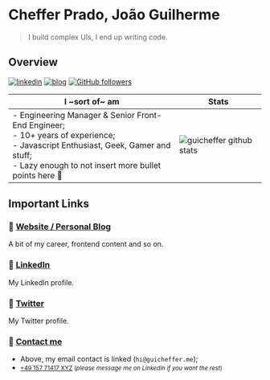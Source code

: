# Cheffer Prado, João Guilherme

> I build complex UIs, I end up writing code.

## Overview

[![linkedin](https://img.shields.io/badge/-linkedin-171717?style=flat-square&logo=Linkedin&logoColor=white&link=https://www.linkedin.com/in/guicheffer/)](https://www.linkedin.com/in/guicheffer/)
[![blog](https://img.shields.io/badge/-blog-171717?style=flat-square&logo=Ghost&logoColor=white&link=http://guicheffer.me/)](http://guicheffer.me/)
[![GitHub followers](https://img.shields.io/github/followers/guicheffer.svg?style=social&label=follow&maxAge=2592000)](https://github.com/guicheffer?tab=followers)

| **I ~sort of~ am** 	| Stats 	|
|-	|-	|
| - Engineering Manager & Senior Front-End Engineer;<br>- 10+ years of experience;<br>- Javascript Enthusiast, Geek, Gamer and stuff;<br>- Lazy enough to not insert more bullet points here 🤭| ![guicheffer github stats](https://github-readme-stats.vercel.app/api?username=guicheffer&count_private=true&show_icons=true&title_color=c9d1d9&icon_color=58a6ff&text_color=c9d1d9&bg_color=0d1117&hide=issues,contribs,rank&hide_border=true) 	|

## Important Links

### 🔗 [Website / Personal Blog](http://guicheffer.me/)

A bit of my career, frontend content and so on.

### 🔗 [LinkedIn](https://www.linkedin.com/in/guicheffer/)

My LinkedIn profile.

### 🔗 [Twitter](https://twitter.com/guicheffer)

My Twitter profile.

### 🔗 [Contact me](mailto:hi@guicheffer.me)

- Above, my email contact is linked (`hi@guicheffer.me`);
- <small>[+49 157 71417 XYZ](tel:+4915771417XXX) (_please message me on LinkedIn if you want the rest_)</small>

